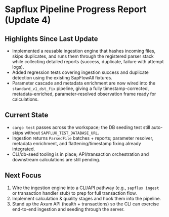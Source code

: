 # Sapflux Pipeline Progress Report (Update 4)

## Highlights Since Last Update
- Implemented a reusable ingestion engine that hashes incoming files, skips duplicates, and runs them through the registered parser stack while collecting detailed reports (success, duplicate, failure with attempt logs).
- Added regression tests covering ingestion success and duplicate detection using the existing SapFlowAll fixtures.
- Parameter cascade and metadata enrichment are now wired into the `standard_v1_dst_fix` pipeline, giving a fully timestamp-corrected, metadata-enriched, parameter-resolved observation frame ready for calculations.

## Current State
- `cargo test` passes across the workspace; the DB seeding test still auto-skips without `SAPFLUX_TEST_DATABASE_URL`.
- Ingestion returns `ParsedFile` batches + reports; parameter resolver, metadata enrichment, and flattening/timestamp fixing already integrated.
- CLI/db-seed tooling is in place; API/transaction orchestration and downstream calculations are still pending.

## Next Focus
1. Wire the ingestion engine into a CLI/API pathway (e.g., `sapflux ingest` or transaction handler stub) to prep for full transaction flow.
2. Implement calculation & quality stages and hook them into the pipeline.
3. Stand up the Axum API (health + transactions) so the CLI can exercise end-to-end ingestion and seeding through the server.
